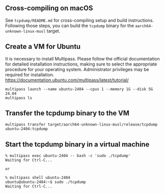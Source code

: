 ## Cross-compiling on macOS
See `tcpdump/README.md` for cross-compiling setup and build instructions. Following those steps, you can build the `tcpdump` binary for the `aarch64-unknown-linux-musl` target.

## Create a VM for Ubuntu
It is necessary to install Multipass. Please follow the official documentation for detailed installation instructions, making sure to select the appropriate procedure for your operating system. Administrator privileges may be required for installation.
https://documentation.ubuntu.com/multipass/latest/tutorial/

```
multipass launch --name ubuntu-2404 --cpus 1 --memory 1G --disk 5G 24.04
multipass ls
```

## Transfer the tcpdump binary to the VM 
```
multipass transfer target/aarch64-unknown-linux-musl/release/tcpdump ubuntu-2404:tcpdump
```

## Start the tcpdump binary in a virtual machine
```
% multipass exec ubuntu-2404 -- bash -c 'sudo ./tcpdump'
Waiting for Ctrl-C...

or

% multipass shell ubuntu-2404
ubuntu@ubuntu-2404:~$ sudo ./tcpdump 
Waiting for Ctrl-C...

```
